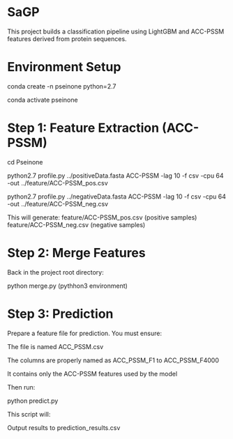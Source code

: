 # SaGP
This project builds a classification pipeline using LightGBM and ACC-PSSM features derived from protein sequences.

# Environment Setup
conda create -n pseinone python=2.7

conda activate pseinone

# Step 1: Feature Extraction (ACC-PSSM)
cd Pseinone

python2.7 profile.py ../positiveData.fasta ACC-PSSM -lag 10 -f csv -cpu 64 -out ../feature/ACC-PSSM_pos.csv

python2.7 profile.py ../negativeData.fasta ACC-PSSM -lag 10 -f csv -cpu 64 -out ../feature/ACC-PSSM_neg.csv

This will generate:
feature/ACC-PSSM_pos.csv (positive samples)
feature/ACC-PSSM_neg.csv (negative samples)

# Step 2: Merge Features
Back in the project root directory:

python merge.py (pythhon3 environment)

# Step 3: Prediction
Prepare a feature file for prediction. You must ensure:

The file is named ACC_PSSM.csv

The columns are properly named as ACC_PSSM_F1 to ACC_PSSM_F4000

It contains only the ACC-PSSM features used by the model

Then run:

python predict.py

This script will:

Output results to prediction_results.csv
 
